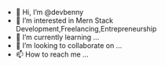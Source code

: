 - 👋 Hi, I’m @devbenny
- 👀 I’m interested in Mern Stack Development,Freelancing,Entrepreneurship
- 🌱 I’m currently learning ...
- 💞️ I’m looking to collaborate on ...
- 📫 How to reach me ...

<!---
devbenny/devbenny is a ✨ special ✨ repository because its `README.md` (this file) appears on your GitHub profile.
You can click the Preview link to take a look at your changes.
--->
